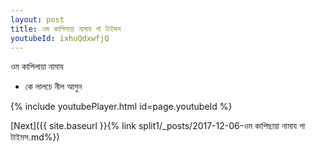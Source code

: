 ```yaml
---
layout: post
title: ওম কাপিলায়া নামায গা টাইমস
youtubeId: ixhuQdxwfjQ
---
```

 
 
 ওম কাপিলায়া নামায  
 
 -  কে লালচে নীল আগুন 
 
  
 
  
 
 
 
 
 
 


{% include youtubePlayer.html id=page.youtubeId %}
 
[Next]({{ site.baseurl }}{% link  split1/_posts/2017-12-06-ওম কাপিছায়া নামায গা টাইমস.md%})
 
